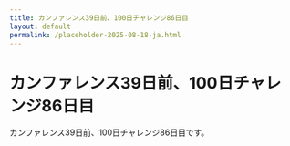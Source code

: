 ```yaml
---
title: カンファレンス39日前、100日チャレンジ86日目
layout: default
permalink: /placeholder-2025-08-18-ja.html
---
```


# カンファレンス39日前、100日チャレンジ86日目

カンファレンス39日前、100日チャレンジ86日目です。